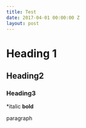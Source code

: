 ```yaml
---
title: Test
date: 2017-04-01 00:00:00 Z
layout: post
---
```


# Heading 1
## Heading2
### Heading3
*italic
**bold**

paragraph
